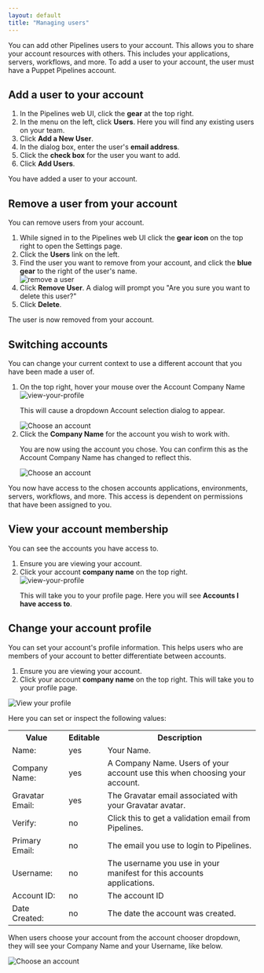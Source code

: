 ```yaml
---
layout: default
title: "Managing users"
--- 
```


You can add other Pipelines users to your account. This allows you to share your account resources with others. This includes your applications, servers, workflows, and more. To add a user to your account, the user must have a Puppet Pipelines account.

## Add a user to your account

<ol>
<li>In the Pipelines web UI, click the <b>gear</b> at the top right.</li>
<li>In the menu on the left, click <b>Users</b>. Here you will find any existing users on your team.</li>
<li>Click <b>Add a New User</b>.</li>
<li>In the dialog box, enter the user's <b>email address</b>.</li>
<li>Click the <b>check box</b> for the user you want to add.</li>
<li>Click <b>Add Users</b>.</li>
</ol>

You have added a user to your account.

## Remove a user from your account

You can remove users from your account.

<ol>

<li>While signed in to the Pipelines web UI click the <b>gear icon</b> on the top right to open the Settings page.</li>
<li>Click the <b>Users</b> link on the left.</li>
<li>Find the user you want to remove from your account, and click the <b>blue gear</b> to the right of the user's name.</li>

<img src="images/users_remove_user.png" alt="remove a user">
<li>Click <b>Remove User</b>. A dialog will prompt you "Are you sure you want to delete this user?"</li>
<li>Click <b>Delete</b>.</li>
</ol>

The user is now removed from your account.

## Switching accounts

You can change your current context to use a different account that you have been made a user of.

<ol>
<li>On the top right, hover your mouse over the Account Company Name</li>

<img src="images/users-click-for-profile.png" alt="view-your-profile">

<p>This will cause a dropdown Account selection dialog to appear.</p>

<img src="images/users-show-company-name.png" alt="Choose an account">

<li>Click the <b>Company Name</b> for the account you wish to work with.</li>

<p>You are now using the account you chose. You can confirm this as the Account Company Name has changed to reflect this.</p>

<img src="images/users-account-chosen.png" alt="Choose an account">

</ol>

You now have access to the chosen accounts applications, environments, servers, workflows, and more. This access is dependent on permissions that have been assigned to you. 

## View your account membership

You can see the accounts you have access to.

<ol>

<li>Ensure you are viewing your account.</li>
<li>Click your account <b>company name</b> on the top right.</li>

<img src="images/users-click-for-profile.png" alt="view-your-profile">

<p>This will take you to your profile page. Here you will see <b>Accounts I have access to</b>.</p>
</ol>

## Change your account profile

You can set your account's profile information. This helps users who are members of your account to better differentiate between accounts.

1. Ensure you are viewing your account</a>.
1. Click your account <b>company name</b> on the top right. This will take you to your profile page. 

<img src="images/users-account-profile.png" alt="View your profile">

Here you can set or inspect the following values:

<table>
<tr><th>Value</th><th>Editable</th><th>Description</th></tr>
<tr><td>Name:</td><td>yes</td>          <td>Your Name.</td></tr>
<tr><td>Company Name:</td><td>yes</td>  <td>A Company Name. Users of your account use this when choosing your account.</td></tr>
<tr><td>Gravatar Email:</td><td>yes</td><td>The Gravatar email associated with your Gravatar avatar.</td></tr>
<tr><td>Verify:</td><td>no</td>        <td>Click this to get a validation email from Pipelines.</td></tr>
<tr><td>Primary Email:</td><td>no</td> <td>The email you use to login to Pipelines.</td></tr>
<tr><td>Username:</td><td>no</td>      <td>The username you use in your manifest for this accounts applications.</td></tr>
<tr><td>Account ID:</td><td>no</td>    <td>The account ID</td></tr>
<tr><td>Date Created:</td><td>no</td>  <td>The date the account was created.</td></tr>
</table>

When users choose your account from the account chooser dropdown, they will see your Company Name and your Username, like below.

<img src="images/users-show-company-name.png" alt="Choose an account">



